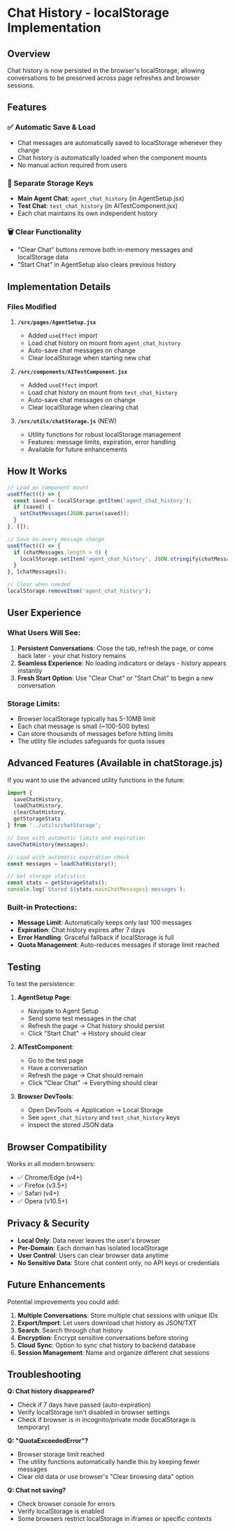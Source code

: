 # Chat History - localStorage Implementation

## Overview
Chat history is now persisted in the browser's localStorage, allowing conversations to be preserved across page refreshes and browser sessions.

## Features

### ✅ Automatic Save & Load
- Chat messages are automatically saved to localStorage whenever they change
- Chat history is automatically loaded when the component mounts
- No manual action required from users

### 🔄 Separate Storage Keys
- **Main Agent Chat**: `agent_chat_history` (in AgentSetup.jsx)
- **Test Chat**: `test_chat_history` (in AITestComponent.jsx)
- Each chat maintains its own independent history

### 🗑️ Clear Functionality
- "Clear Chat" buttons remove both in-memory messages and localStorage data
- "Start Chat" in AgentSetup also clears previous history

## Implementation Details

### Files Modified

1. **`/src/pages/AgentSetup.jsx`**
   - Added `useEffect` import
   - Load chat history on mount from `agent_chat_history`
   - Auto-save chat messages on change
   - Clear localStorage when starting new chat

2. **`/src/components/AITestComponent.jsx`**
   - Added `useEffect` import
   - Load chat history on mount from `test_chat_history`
   - Auto-save chat messages on change
   - Clear localStorage when clearing chat

3. **`/src/utils/chatStorage.js`** (NEW)
   - Utility functions for robust localStorage management
   - Features: message limits, expiration, error handling
   - Available for future enhancements

## How It Works

```javascript
// Load on component mount
useEffect(() => {
  const saved = localStorage.getItem('agent_chat_history');
  if (saved) {
    setChatMessages(JSON.parse(saved));
  }
}, []);

// Save on every message change
useEffect(() => {
  if (chatMessages.length > 0) {
    localStorage.setItem('agent_chat_history', JSON.stringify(chatMessages));
  }
}, [chatMessages]);

// Clear when needed
localStorage.removeItem('agent_chat_history');
```

## User Experience

### What Users Will See:
1. **Persistent Conversations**: Close the tab, refresh the page, or come back later - your chat history remains
2. **Seamless Experience**: No loading indicators or delays - history appears instantly
3. **Fresh Start Option**: Use "Clear Chat" or "Start Chat" to begin a new conversation

### Storage Limits:
- Browser localStorage typically has 5-10MB limit
- Each chat message is small (~100-500 bytes)
- Can store thousands of messages before hitting limits
- The utility file includes safeguards for quota issues

## Advanced Features (Available in chatStorage.js)

If you want to use the advanced utility functions in the future:

```javascript
import { 
  saveChatHistory, 
  loadChatHistory, 
  clearChatHistory,
  getStorageStats 
} from '../utils/chatStorage';

// Save with automatic limits and expiration
saveChatHistory(messages);

// Load with automatic expiration check
const messages = loadChatHistory();

// Get storage statistics
const stats = getStorageStats();
console.log(`Stored ${stats.mainChatMessages} messages`);
```

### Built-in Protections:
- **Message Limit**: Automatically keeps only last 100 messages
- **Expiration**: Chat history expires after 7 days
- **Error Handling**: Graceful fallback if localStorage is full
- **Quota Management**: Auto-reduces messages if storage limit reached

## Testing

To test the persistence:

1. **AgentSetup Page**:
   - Navigate to Agent Setup
   - Send some test messages in the chat
   - Refresh the page → Chat history should persist
   - Click "Start Chat" → History should clear

2. **AITestComponent**:
   - Go to the test page
   - Have a conversation
   - Refresh the page → Chat should remain
   - Click "Clear Chat" → Everything should clear

3. **Browser DevTools**:
   - Open DevTools → Application → Local Storage
   - See `agent_chat_history` and `test_chat_history` keys
   - Inspect the stored JSON data

## Browser Compatibility

Works in all modern browsers:
- ✅ Chrome/Edge (v4+)
- ✅ Firefox (v3.5+)
- ✅ Safari (v4+)
- ✅ Opera (v10.5+)

## Privacy & Security

- **Local Only**: Data never leaves the user's browser
- **Per-Domain**: Each domain has isolated localStorage
- **User Control**: Users can clear browser data anytime
- **No Sensitive Data**: Store chat content only, no API keys or credentials

## Future Enhancements

Potential improvements you could add:

1. **Multiple Conversations**: Store multiple chat sessions with unique IDs
2. **Export/Import**: Let users download chat history as JSON/TXT
3. **Search**: Search through chat history
4. **Encryption**: Encrypt sensitive conversations before storing
5. **Cloud Sync**: Option to sync chat history to backend database
6. **Session Management**: Name and organize different chat sessions

## Troubleshooting

**Q: Chat history disappeared?**
- Check if 7 days have passed (auto-expiration)
- Verify localStorage isn't disabled in browser settings
- Check if browser is in incognito/private mode (localStorage is temporary)

**Q: "QuotaExceededError"?**
- Browser storage limit reached
- The utility functions automatically handle this by keeping fewer messages
- Clear old data or use browser's "Clear browsing data" option

**Q: Chat not saving?**
- Check browser console for errors
- Verify localStorage is enabled
- Some browsers restrict localStorage in iframes or specific contexts
